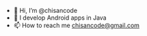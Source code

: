 - 👋 Hi, I’m @chisancode
- 👀 I develop Android apps in Java
- 📫 How to reach me chisancode@gmail.com

<!---
chisaca/chisancode is a ✨ special ✨ repository because its `README.md` (this file) appears on your GitHub profile.
You can click the Preview link to take a look at your changes.
--->
